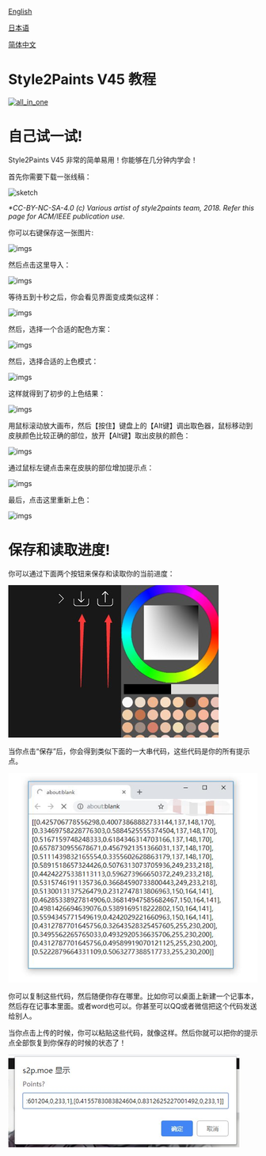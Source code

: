 ﻿[English](https://style2paints.github.io/)

[日本语](https://style2paints.github.io/README_ja)

[简体中文](https://style2paints.github.io/README_zh)

# Style2Paints V45 教程

[![all_in_one](https://raw.githubusercontent.com/style2paints/style2paints.github.io/master/new_images/cn.jpg)](https://raw.githubusercontent.com/style2paints/style2paints.github.io/master/new_images/cn.jpg)

# 自己试一试!

Style2Paints V45 非常的简单易用！你能够在几分钟内学会！

首先你需要下载一张线稿：

![sketch](https://raw.githubusercontent.com/style2paints/style2paints.github.io/master/new_images/xg.jpg)

*\*CC-BY-NC-SA-4.0 (c) Various artist of style2paints team, 2018. Refer this page for ACM/IEEE publication use.*

你可以右键保存这一张图片:

![imgs](https://raw.githubusercontent.com/style2paints/style2paints.github.io/master/new_images/1.jpg)

然后点击这里导入：

![imgs](https://raw.githubusercontent.com/style2paints/style2paints.github.io/master/new_images/2.jpg)

等待五到十秒之后，你会看见界面变成类似这样：

![imgs](https://raw.githubusercontent.com/style2paints/style2paints.github.io/master/new_images/3.jpg)

然后，选择一个合适的配色方案：

![imgs](https://raw.githubusercontent.com/style2paints/style2paints.github.io/master/new_images/4.jpg)

然后，选择合适的上色模式：

![imgs](https://raw.githubusercontent.com/style2paints/style2paints.github.io/master/new_images/5.jpg)

这样就得到了初步的上色结果：

![imgs](https://raw.githubusercontent.com/style2paints/style2paints.github.io/master/new_images/6.jpg)

用鼠标滚动放大画布，然后【按住】键盘上的【Alt键】调出取色器，鼠标移动到皮肤颜色比较正确的部位，放开【Alt键】取出皮肤的颜色：

![imgs](https://raw.githubusercontent.com/style2paints/style2paints.github.io/master/new_images/7.jpg)

通过鼠标左键点击来在皮肤的部位增加提示点：

![imgs](https://raw.githubusercontent.com/style2paints/style2paints.github.io/master/new_images/8.jpg)

最后，点击这里重新上色：

![imgs](https://raw.githubusercontent.com/style2paints/style2paints.github.io/master/new_images/9.jpg)

# 保存和读取进度!

你可以通过下面两个按钮来保存和读取你的当前进度：

![imgs](https://github.com/lllyasviel/style2paints/raw/master/imgs/21.jpg)

当你点击“保存”后，你会得到类似下面的一大串代码，这些代码是你的所有提示点。

![imgs](https://github.com/lllyasviel/style2paints/raw/master/imgs/22.jpg)

你可以复制这些代码，然后随便你存在哪里。比如你可以桌面上新建一个记事本，然后存在记事本里面。或者word也可以。你甚至可以QQ或者微信把这个代码发送给别人。

当你点击上传的时候，你可以粘贴这些代码，就像这样。然后你就可以把你的提示点全部恢复到你保存的时候的状态了！

![imgs](https://github.com/lllyasviel/style2paints/raw/master/imgs/23.jpg)

<span id="faq"></span>

